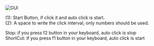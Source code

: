 ![GUI](https://user-images.githubusercontent.com/112751504/216489356-74acd007-69e1-4eff-959f-2bc6157d393f.jpg)

(1): Start Button, if click it and auto click is start.<br>
(2): A space to write the click interval, only numbers should be used.<br>

Stop: if you press f2 button in your keyboard, auto click is stop <br>
ShortCut: if you press f1 button in your keyboard, auto click is start
